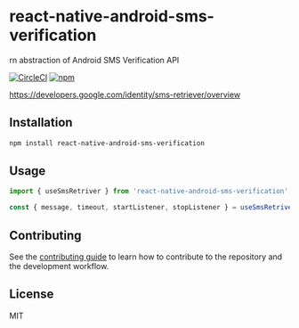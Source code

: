 # react-native-android-sms-verification

rn abstraction of Android SMS Verification API

[![CircleCI](https://circleci.com/gh/wolfgio/react-native-android-sms-verification.svg?style=svg)](https://circleci.com/gh/wolfgio/react-native-android-sms-verification) [![npm](https://img.shields.io/npm/v/react-native-android-sms-verification)](https://www.npmjs.com/package/react-native-android-sms-verification)

https://developers.google.com/identity/sms-retriever/overview

## Installation

```sh
npm install react-native-android-sms-verification
```

## Usage

```js
import { useSmsRetriver } from 'react-native-android-sms-verification';

const { message, timeout, startListener, stopListener } = useSmsRetriver();
```

## Contributing

See the [contributing guide](CONTRIBUTING.md) to learn how to contribute to the repository and the development workflow.

## License

MIT

